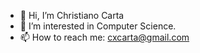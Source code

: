 - 👋 Hi, I’m Christiano Carta
- 👀 I’m interested in Computer Science.
- 📫 How to reach me: cxcarta@gmail.com

<!---
TerrariaIssues/TerrariaIssues is a ✨ special ✨ repository because its `README.md` (this file) appears on your GitHub profile.
You can click the Preview link to take a look at your changes.
--->
